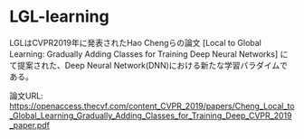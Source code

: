 # LGL-learning
LGLはCVPR2019年に発表されたHao Chengらの論文 [Local to Global Learning: Gradually Adding Classes for Training Deep Neural Networks] にて提案された、Deep Neural Network(DNN)における新たな学習パラダイムである。 <br>

論文URL: https://openaccess.thecvf.com/content_CVPR_2019/papers/Cheng_Local_to_Global_Learning_Gradually_Adding_Classes_for_Training_Deep_CVPR_2019_paper.pdf
